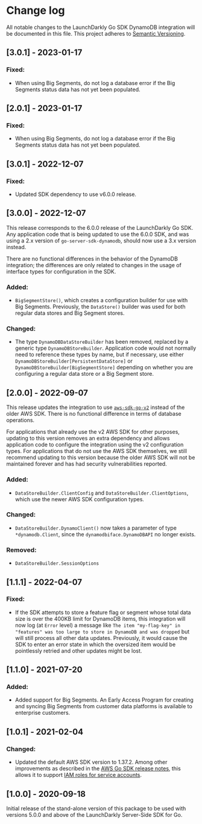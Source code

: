 # Change log

All notable changes to the LaunchDarkly Go SDK DynamoDB integration will be documented in this file. This project adheres to [Semantic Versioning](http://semver.org).

## [3.0.1] - 2023-01-17
### Fixed:
- When using Big Segments, do not log a database error if the Big Segments status data has not yet been populated.

## [2.0.1] - 2023-01-17
### Fixed:
- When using Big Segments, do not log a database error if the Big Segments status data has not yet been populated.

## [3.0.1] - 2022-12-07
### Fixed:
- Updated SDK dependency to use v6.0.0 release.

## [3.0.0] - 2022-12-07
This release corresponds to the 6.0.0 release of the LaunchDarkly Go SDK. Any application code that is being updated to use the 6.0.0 SDK, and was using a 2.x version of `go-server-sdk-dynamodb`, should now use a 3.x version instead.

There are no functional differences in the behavior of the DynamoDB integration; the differences are only related to changes in the usage of interface types for configuration in the SDK.

### Added:
- `BigSegmentStore()`, which creates a configuration builder for use with Big Segments. Previously, the `DataStore()` builder was used for both regular data stores and Big Segment stores.

### Changed:
- The type `DynamoDBDataStoreBuilder` has been removed, replaced by a generic type `DynamoDBStoreBuilder`. Application code would not normally need to reference these types by name, but if necessary, use either `DynamoDBStoreBuilder[PersistentDataStore]` or `DynamoDBStoreBuilder[BigSegmentStore]` depending on whether you are configuring a regular data store or a Big Segment store.

## [2.0.0] - 2022-09-07
This release updates the integration to use [`aws-sdk-go-v2`](https://github.com/aws/aws-sdk-go-v2) instead of the older AWS SDK. There is no functional difference in terms of database operations.

For applications that already use the v2 AWS SDK for other purposes, updating to this version removes an extra dependency and allows application code to configure the integration using the v2 configuration types. For applications that do not use the AWS SDK themselves, we still recommend updating to this version because the older AWS SDK will not be maintained forever and has had security vulnerabilities reported.

### Added:
- `DataStoreBuilder.ClientConfig` and `DataStoreBuilder.ClientOptions`, which use the newer AWS SDK configuration types.

### Changed:
- `DataStoreBuilder.DynamoClient()` now takes a parameter of type `*dynamodb.Client`, since the `dynamodbiface.DynamoDBAPI` no longer exists.

### Removed:
- `DataStoreBuilder.SessionOptions`

## [1.1.1] - 2022-04-07
### Fixed:
- If the SDK attempts to store a feature flag or segment whose total data size is over the 400KB limit for DynamoDB items, this integration will now log (at `Error` level) a message like `The item "my-flag-key" in "features" was too large to store in DynamoDB and was dropped` but will still process all other data updates. Previously, it would cause the SDK to enter an error state in which the oversized item would be pointlessly retried and other updates might be lost.

## [1.1.0] - 2021-07-20
### Added:
- Added support for Big Segments. An Early Access Program for creating and syncing Big Segments from customer data platforms is available to enterprise customers.

## [1.0.1] - 2021-02-04
### Changed:
- Updated the default AWS SDK version to 1.37.2. Among other improvements as described in the [AWS Go SDK release notes](https://github.com/aws/aws-sdk-go/blob/master/CHANGELOG.md), this allows it to support [IAM roles for service accounts](https://docs.aws.amazon.com/eks/latest/userguide/iam-roles-for-service-accounts-minimum-sdk.html).

## [1.0.0] - 2020-09-18
Initial release of the stand-alone version of this package to be used with versions 5.0.0 and above of the LaunchDarkly Server-Side SDK for Go.
